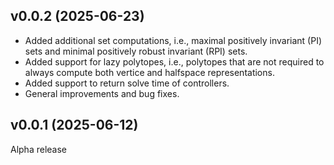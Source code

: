 v0.0.2 (2025-06-23)
---------------------
- Added additional set computations, i.e., maximal positively invariant (PI) sets and minimal positively robust invariant (RPI) sets.
- Added support for lazy polytopes, i.e., polytopes that are not required to always compute both vertice and halfspace representations.
- Added support to return solve time of controllers.
- General improvements and bug fixes.



v0.0.1 (2025-06-12)
---------------------
Alpha release